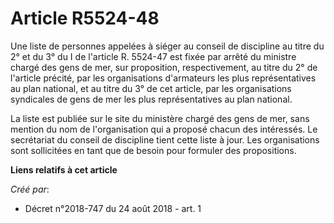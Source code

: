 # Article R5524-48

Une liste de personnes appelées à siéger au conseil de discipline au titre du 2° et du 3° du I de l'article R. 5524-47 est
fixée par arrêté du ministre chargé des gens de mer, sur proposition, respectivement, au titre du 2° de l'article précité,
par les organisations d'armateurs les plus représentatives au plan national, et au titre du 3° de cet article, par les
organisations syndicales de gens de mer les plus représentatives au plan national.

La liste est publiée sur le site du ministère chargé des gens de mer, sans mention du nom de l'organisation qui a proposé
chacun des intéressés. Le secrétariat du conseil de discipline tient cette liste à jour. Les organisations sont sollicitées
en tant que de besoin pour formuler des propositions.

**Liens relatifs à cet article**

_Créé par_:

  - Décret n°2018-747 du 24 août 2018 - art. 1
